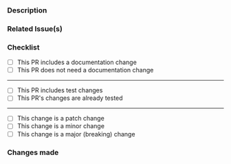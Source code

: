 <!--
Please make sure the PR title concisely summarizes your change.
-->

### Description

<!--
A short and simple description of what this PR aims to accomplish.
-->

### Related Issue(s)

<!--
A List of Issues this PR aims to fix or is related to.
-->

### Checklist

- [ ] This PR includes a documentation change
- [ ] This PR does not need a documentation change
---
- [ ] This PR includes test changes
- [ ] This PR's changes are already tested
---
- [ ] This change is a patch change
- [ ] This change is a minor change
- [ ] This change is a major (breaking) change

### Changes made

<!--
A list of changes within this PR
  - Change component A
  - Update dependency B
  - Fix function C
  - Remove deprecated function D
-->
